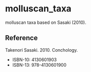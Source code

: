 # molluscan_taxa
molluscan taxa based on Sasaki (2010).

## Reference
Takenori Sasaki. 2010. Conchology. 
- ISBN-10: 4130601903
- ISBN-13: 978-4130601900
